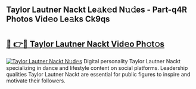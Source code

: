 ## Taylor Lautner Nackt Le𝚊k𝚎d N𝚞𝚍es - Part-q4R Photos Vid𝚎o Le𝚊ks Ck9qs

# <h2><a href="http://fb465x.evod.top/?m=Taylor+Lautner+Nackt">🔗 👉🔴 Taylor Lautner Nackt Vid𝚎o Ph𝚘t𝚘s</a></h2>

[![Taylor Lautner Nackt N𝚞d𝚎s](https://i.imgur.com/8V9OHl7.gif)](http://fb465x.evod.top/?m=Taylor+Lautner+Nackt)
Digital personality Taylor Lautner Nackt specializing in dance and lifestyle content on social platforms. Leadership qualities Taylor Lautner Nackt are essential for public figures to inspire and motivate their followers. 
